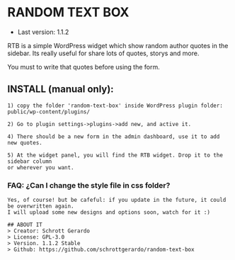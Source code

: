 # RANDOM TEXT BOX
* Last version: 1.1.2

RTB is a simple WordPress widget which show random author quotes in the sidebar.
Its really useful for share lots of quotes, storys and more.

You must to write that quotes before using the form.


## INSTALL (manual only):
	1) copy the folder 'random-text-box' inside WordPress plugin folder:
	public/wp-content/plugins/

	2) Go to plugin settings->plugins->add new, and active it.

	4) There should be a new form in the admin dashboard, use it to add new quotes.

	5) At the widget panel, you will find the RTB widget. Drop it to the sidebar column
	or wherever you want.

### FAQ: ¿Can I change the style file in css folder?
	Yes, of course! but be cafeful: if you update in the future, it could be overwritten again.
	I will upload some new designs and options soon, watch for it :)

	## ABOUT IT
	> Creator: Schrott Gerardo  
	> License: GPL-3.0  
	> Version. 1.1.2 Stable  
	> Github: https://github.com/schrottgerardo/random-text-box
